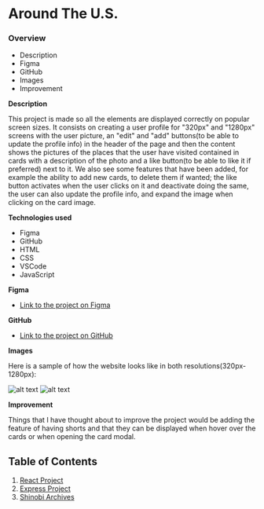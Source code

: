 # Around The U.S.

### Overview

- Description
- Figma
- GitHub
- Images
- Improvement

**Description**

This project is made so all the elements are displayed correctly on popular screen sizes. It consists on creating a user profile for "320px" and "1280px" screens with the user picture, an "edit" and "add" buttons(to be able to update the profile info) in the header of the page and then the content shows the pictures of the places that the user have visited contained in cards with a description of the photo and a like button(to be able to like it if preferred) next to it. We also see some features that have been added, for example the ability to add new cards, to delete them if wanted; the like button activates when the user clicks on it and deactivate doing the same, the user can also update the profile info, and expand the image when clicking on the card image.

**Technologies used**

- Figma
- GitHub
- HTML
- CSS
- VSCode
- JavaScript

**Figma**

- [Link to the project on Figma](<https://www.figma.com/design/JFPhASqvZ5pBjQV2ouUlim/Sprint-5_-Around-The-U.S.-_-desktop-%2B-mobile-(Copy)?node-id=0-1&t=93lWuOTVhUBWb9k5-0>)

**GitHub**

- [Link to the project on GitHub](https://obito2912.github.io/se_project_aroundtheus/)

**Images**

Here is a sample of how the website looks like in both resolutions(320px-1280px):

![alt text](media-file/main-page.png)
![alt text](media-file/mobile-page.png)

**Improvement**

Things that I have thought about to improve the project would be adding the feature of having shorts and that they can be displayed when hover over the cards or when opening the card modal.

## Table of Contents

1. [React Project](./se_project_react/README.md)
2. [Express Project](./se_project_express/README.md)
3. [Shinobi Archives](./shinobiarchives/README.md)
